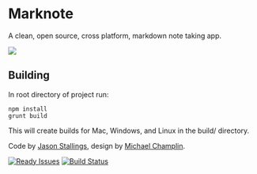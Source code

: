 Marknote
========

A clean, open source, cross platform, markdown note taking app. 

![](https://cloudup.com/cMU37AICDHn+)

## Building

In root directory of project run:
```
npm install
grunt build
```

This will create builds for Mac, Windows, and Linux in the build/ directory.


Code by [Jason Stallings](http://jason.stallin.gs), design by [Michael Champlin](http://champl.in).

[![Ready Issues](https://badge.waffle.io/octalmage/Marknote.svg?label=ready&title=Ready)](http://waffle.io/octalmage/Marknote) [![Build Status](https://travis-ci.org/octalmage/Marknote.svg?branch=master)](https://travis-ci.org/octalmage/Marknote)
